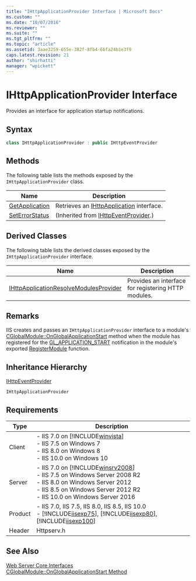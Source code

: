 ```yaml
---
title: "IHttpApplicationProvider Interface | Microsoft Docs"
ms.custom: ""
ms.date: "10/07/2016"
ms.reviewer: ""
ms.suite: ""
ms.tgt_pltfrm: ""
ms.topic: "article"
ms.assetid: 3aae3259-655e-382f-8fb4-6bfa24b1e3f9
caps.latest.revision: 21
author: "shirhatti"
manager: "wpickett"
---
```

# IHttpApplicationProvider Interface
Provides an interface for application startup notifications.  
  
## Syntax  
  
```cpp  
class IHttpApplicationProvider : public IHttpEventProvider  
```  
  
## Methods  
 The following table lists the methods exposed by the `IHttpApplicationProvider` class.  
  
|Name|Description|  
|----------|-----------------|  
|[GetApplication](../../web-development-reference\native-code-api-reference/ihttpapplicationprovider-getapplication-method.md)|Retrieves an [IHttpApplication](../../web-development-reference\native-code-api-reference/ihttpapplication-interface.md) interface.|  
|[SetErrorStatus](../../web-development-reference\native-code-api-reference/ihttpeventprovider-seterrorstatus-method.md)|(Inherited from [IHttpEventProvider](../../web-development-reference\native-code-api-reference/ihttpeventprovider-interface.md).)|  
  
## Derived Classes  
 The following table lists the derived classes exposed by the `IHttpApplicationProvider` interface.  
  
|Name|Description|  
|----------|-----------------|  
|[IHttpApplicationResolveModulesProvider](../../web-development-reference\native-code-api-reference/ihttpapplicationresolvemodulesprovider-interface.md)|Provides an interface for registering HTTP modules.|  
  
## Remarks  
 IIS creates and passes an `IHttpApplicationProvider` interface to a module's [CGlobalModule::OnGlobalApplicationStart](../../web-development-reference\native-code-api-reference/cglobalmodule-onglobalapplicationstart-method.md) method when the module has registered for the [GL_APPLICATION_START](../../web-development-reference\native-code-api-reference/request-processing-constants.md) notification in the module's exported [RegisterModule](../../web-development-reference\native-code-api-reference/pfn-registermodule-function.md) function.  
  
## Inheritance Hierarchy  
 [IHttpEventProvider](../../web-development-reference\native-code-api-reference/ihttpeventprovider-interface.md)  
  
 `IHttpApplicationProvider`  
  
## Requirements  
  
|Type|Description|  
|----------|-----------------|  
|Client|-   IIS 7.0 on [!INCLUDE[winvista](../../wmi-provider/includes/winvista-md.md)]<br />-   IIS 7.5 on Windows 7<br />-   IIS 8.0 on Windows 8<br />-   IIS 10.0 on Windows 10|  
|Server|-   IIS 7.0 on [!INCLUDE[winsrv2008](../../wmi-provider/includes/winsrv2008-md.md)]<br />-   IIS 7.5 on Windows Server 2008 R2<br />-   IIS 8.0 on Windows Server 2012<br />-   IIS 8.5 on Windows Server 2012 R2<br />-   IIS 10.0 on Windows Server 2016|  
|Product|-   IIS 7.0, IIS 7.5, IIS 8.0, IIS 8.5, IIS 10.0<br />-   [!INCLUDE[iisexp75](../../web-development-reference/native-code-api-reference/includes/iisexp75-md.md)], [!INCLUDE[iisexp80](../../web-development-reference/native-code-api-reference/includes/iisexp80-md.md)], [!INCLUDE[iisexp100](../../web-development-reference/native-code-api-reference/includes/iisexp100-md.md)]|  
|Header|Httpserv.h|  
  
## See Also  
 [Web Server Core Interfaces](../../web-development-reference\native-code-api-reference/web-server-core-interfaces.md)   
 [CGlobalModule::OnGlobalApplicationStart Method](../../web-development-reference\native-code-api-reference/cglobalmodule-onglobalapplicationstart-method.md)